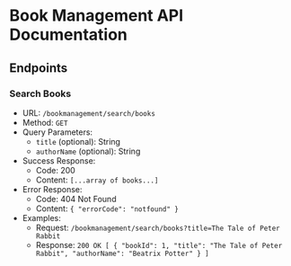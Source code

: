 # Book Management API Documentation

## Endpoints

### Search Books
- URL: `/bookmanagement/search/books`
- Method: `GET`
- Query Parameters:
    - `title` (optional): String
    - `authorName` (optional): String
- Success Response:
    - Code: 200
    - Content: `[...array of books...]`
- Error Response:
    - Code: 404 Not Found
    - Content: `{ "errorCode": "notfound" }`
- Examples:
    - Request: `/bookmanagement/search/books?title=The Tale of Peter Rabbit`
    - Response: `200 OK [ { "bookId": 1, "title": "The Tale of Peter Rabbit", "authorName": "Beatrix Potter" } ]`
